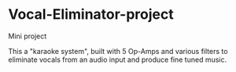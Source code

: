 # Vocal-Eliminator-project
Mini project 

This a "karaoke system", built with 5 Op-Amps and various filters to eliminate vocals from an audio input and produce fine tuned music.
